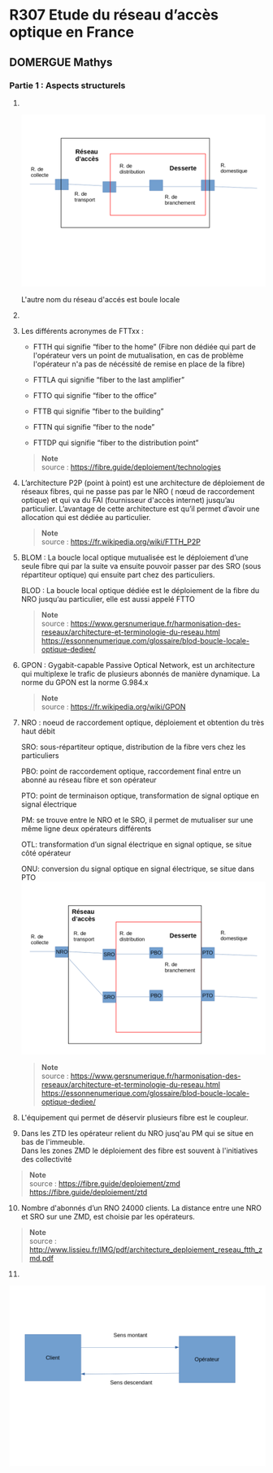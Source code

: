 # R307 Etude du réseau d’accès optique en France

## DOMERGUE Mathys

### Partie 1 : Aspects structurels

1) <br />

    ![schéma-réseau-access](img/schéma_réseau_d_acces.png)


    L'autre nom du réseau d'accés est boule locale

2) 


3) Les différents acronymes de FTTxx :

   - FTTH qui signifie “fiber to the home” (Fibre non dédiée qui part de l'opérateur vers un point de mutualisation, en cas de problème l'opérateur n'a pas de nécéssité de remise en place de la fibre)

   - FTTLA qui signifie “fiber to the last amplifier”

   - FTTO qui signifie “fiber to the office”
  
   - FTTB qui signifie “fiber to the building”
  
   - FTTN qui signifie “fiber to the node”
  
   - FTTDP qui signifie “fiber to the distribution point”


    > **Note**  
    > source : https://fibre.guide/deploiement/technologies

4) L’architecture P2P (point à point) est une architecture de déploiement de réseaux fibres, qui ne passe pas par le NRO ( nœud de raccordement optique) et qui va du FAI (fournisseur d'accès internet) jusqu’au particulier. L’avantage de cette architecture est qu’il permet d’avoir une allocation qui est dédiée au particulier.

    > **Note**  
    > source : https://fr.wikipedia.org/wiki/FTTH_P2P

5) BLOM : La boucle local optique mutualisée est le déploiement d’une seule fibre qui par la suite va ensuite pouvoir passer par des SRO (sous répartiteur optique) qui ensuite part chez des particuliers.

    BLOD : La boucle local optique dédiée est le déploiement de la fibre du NRO jusqu’au particulier, elle est aussi appelé FTTO
    > **Note**  
    > source : https://www.gersnumerique.fr/harmonisation-des-reseaux/architecture-et-terminologie-du-reseau.html
    >https://essonnenumerique.com/glossaire/blod-boucle-locale-optique-dediee/


6) GPON : Gygabit-capable Passive Optical Network, est un architecture qui multiplexe le trafic de plusieurs abonnés de manière dynamique. La norme du GPON est la norme G.984.x

    > **Note**  
    > source : https://fr.wikipedia.org/wiki/GPON


7) 
    NRO : noeud de raccordement optique, déploiement et 
    obtention du très haut débit
    
    SRO: sous-répartiteur optique, distribution de la fibre vers chez les particuliers
    
    PBO: point de raccordement optique, raccordement final entre un abonné au réseau fibre et son opérateur
    
    PTO: point de terminaison optique, transformation de signal optique en signal électrique

    PM: se trouve entre le NRO et le SRO, il permet de mutualiser sur une même ligne deux opérateurs différents

    OTL: transformation d’un signal électrique en signal optique, se situe côté opérateur

    ONU: conversion du signal optique en signal électrique, se situe dans PTO
![schéma-réseau-accés](img/schéma_réseau_d_acces%20(1).png)

    > **Note**  
    > source : https://www.gersnumerique.fr/harmonisation-des-reseaux/architecture-et-terminologie-du-reseau.html
    >https://essonnenumerique.com/glossaire/blod-boucle-locale-optique-dediee/

8) L'équipement qui permet de déservir plusieurs fibre est le coupleur.

9) Dans les ZTD les opérateur relient du NRO jusq'au PM qui se situe en bas de l'immeuble.  
    Dans les zones ZMD le déploiement des fibre est souvent à l'initiatives des collectivité

> **Note**  
> source : https://fibre.guide/deploiement/zmd  
> https://fibre.guide/deploiement/ztd


10) Nombre d'abonnés d’un RNO 24000 clients.
    La distance entre une NRO et SRO sur une ZMD, est choisie par les opérateurs.

>**Note**  
>source : http://www.lissieu.fr/IMG/pdf/architecture_deploiement_reseau_ftth_zmd.pdf

11) 
![sens-de-trans](img/schema_10.png)